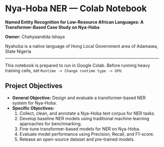 # Nya-Hoba NER — Colab Notebook

**Named Entity Recognition for Low-Resource African Languages: A Transformer-Based Case Study on Nya-Hoba**

**Owner:** Chahyaandida Ishaya

Nyahoba is a native language of Hong Local Government area of Adamawa, State Nigeria

---

This notebook is prepared to run in Google Colab. Before running heavy training cells, set `Runtime -> Change runtime type -> GPU`.


## Project Objectives

- **General Objective:** Design and evaluate a transformer-based NER system for Nya-Hoba.
- **Specific Objectives:**
  1. Collect, clean, and annotate a Nya-Hoba text corpus for NER tasks.
  2. Develop baseline NER models using traditional machine learning approaches for benchmarking.
  3. Fine-tune transformer-based models for NER on Nya-Hoba.
  4. Evaluate model performance using Precision, Recall, and F1-score.
  5. Release an open-source dataset and pre-trained models.
 
  
